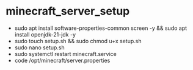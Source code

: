 # minecraft_server_setup
 
- sudo apt install software-properties-common screen -y && sudo apt install openjdk-21-jdk -y
- sudo touch setup.sh && sudo chmod u+x setup.sh
- sudo nano setup.sh
- sudo systemctl restart minecraft.service
- code /opt/minecraft/server.properties 